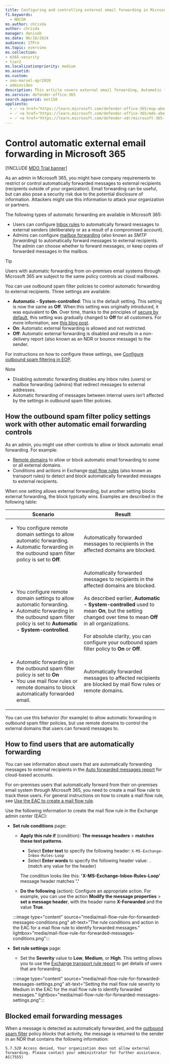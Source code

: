 ```yaml
---
title: Configuring and controlling external email forwarding in Microsoft 365
f1.keywords:
  - NOCSH
ms.author: chrisda
author: chrisda
manager: deniseb
ms.date: 06/10/2024
audience: ITPro
ms.topic: overview
ms.collection: 
- m365-security
- tier2
ms.localizationpriority: medium
ms.assetid:
ms.custom:
- seo-marvel-apr2020
- adminvideo
description: This article covers external email forwarding, Automatic forwarding, 5.7.520 Access Denied messages, disabling external forwarding, 'Your administrator has disabled external forwarding' messages, and outbound anti-spam policy.
ms.service: defender-office-365
search.appverid: met150
appliesto:
  - ✅ <a href="https://learn.microsoft.com/defender-office-365/eop-about" target="_blank">Exchange Online Protection</a>
  - ✅ <a href="https://learn.microsoft.com/defender-office-365/mdo-about#defender-for-office-365-plan-1-vs-plan-2-cheat-sheet" target="_blank">Microsoft Defender for Office 365 Plan 1 and Plan 2</a>
  - ✅ <a href="https://learn.microsoft.com/defender-xdr/microsoft-365-defender" target="_blank">Microsoft Defender XDR</a>
---
```


# Control automatic external email forwarding in Microsoft 365

[!INCLUDE [MDO Trial banner](../includes/mdo-trial-banner.md)]

As an admin in Microsoft 365, you might have company requirements to restrict or control automatically forwarded messages to external recipients (recipients outside of your organization). Email forwarding can be useful, but can also pose a security risk due to the potential disclosure of information. Attackers might use this information to attack your organization or partners.

The following types of automatic forwarding are available in Microsoft 365:

- Users can configure [Inbox rules](https://support.microsoft.com/office/c24f5dea-9465-4df4-ad17-a50704d66c59) to automatically forward messages to external senders (deliberately or as a result of a compromised account).
- Admins can configure [mailbox forwarding](/exchange/recipients-in-exchange-online/manage-user-mailboxes/configure-email-forwarding) (also known as _SMTP forwarding_) to automatically forward messages to external recipients. The admin can choose whether to forward messages, or keep copies of forwarded messages in the mailbox.

> [!TIP]
> Users with automatic forwarding from on-premises email systems through Microsoft 365 are subject to the same policy controls as cloud mailboxes.

You can use outbound spam filter policies to control automatic forwarding to external recipients. Three settings are available:

- **Automatic - System-controlled**: This is the default setting. This setting is now the same as **Off**. When this setting was originally introduced, it was equivalent to **On**. Over time, thanks to the principles of [secure by default](secure-by-default.md), this setting was gradually changed to **Off** for all customers. For more information, see [this blog post](https://techcommunity.microsoft.com/t5/exchange-team-blog/all-you-need-to-know-about-automatic-email-forwarding-in/ba-p/2074888).
- **On**: Automatic external forwarding is allowed and not restricted.
- **Off**: Automatic external forwarding is disabled and results in a non-delivery report (also known as an NDR or bounce message) to the sender.

For instructions on how to configure these settings, see [Configure outbound spam filtering in EOP](outbound-spam-policies-configure.md).

> [!NOTE]
>
> - Disabling automatic forwarding disables any Inbox rules (users) or mailbox forwarding (admins) that redirect messages to external addresses.
> - Automatic forwarding of messages between internal users isn't affected by the settings in outbound spam filter policies.

## How the outbound spam filter policy settings work with other automatic email forwarding controls

As an admin, you might use other controls to allow or block automatic email forwarding. For example:

- [Remote domains](/exchange/mail-flow-best-practices/remote-domains/remote-domains) to allow or block automatic email forwarding to some or all external domains.
- Conditions and actions in Exchange [mail flow rules](/exchange/security-and-compliance/mail-flow-rules/mail-flow-rules) (also known as transport rules) to detect and block automatically forwarded messages to external recipients.

When one setting allows external forwarding, but another setting blocks external forwarding, the block typically wins. Examples are described in the following table:

|Scenario|Result|
|---|---|
|<ul><li>You configure remote domain settings to allow automatic forwarding.</li><li>Automatic forwarding in the outbound spam filter policy is set to **Off**.</li></ul>|Automatically forwarded messages to recipients in the affected domains are blocked.|
|<ul><li>You configure remote domain settings to allow automatic forwarding.</li><li>Automatic forwarding in the outbound spam filter policy is set to **Automatic - System-controlled**.</li></ul>|Automatically forwarded messages to recipients in the affected domains are blocked. <br/><br/> As described earlier, **Automatic - System-controlled** used to mean **On**, but the setting changed over time to mean **Off** in all organizations. <br/><br/> For absolute clarity, you can configure your outbound spam filter policy to **On** or **Off**.|
|<ul><li>Automatic forwarding in the outbound spam filter policy is set to **On**</li><li>You use mail flow rules or remote domains to block automatically forwarded email.</li></ul>|Automatically forwarded messages to affected recipients are blocked by mail flow rules or remote domains.|

You can use this behavior (for example) to allow automatic forwarding in outbound spam filter policies, but use remote domains to control the external domains that users can forward messages to.

## How to find users that are automatically forwarding

You can see information about users that are automatically forwarding messages to external recipients in the [Auto forwarded messages report](/exchange/monitoring/mail-flow-reports/mfr-auto-forwarded-messages-report) for cloud-based accounts.

For on-premises users that automatically forward from their on-premises email system through Microsoft 365, you need to create a mail flow rule to track these users. For general instructions on how to create a mail flow rule, see [Use the EAC to create a mail flow rule](/exchange/security-and-compliance/mail-flow-rules/manage-mail-flow-rules#use-the-eac-to-create-a-mail-flow-rule).

Use the following information to create the mail flow rule in the Exchange admin center (EAC):

- **Set rule conditions** page:
  - **Apply this rule if** (condition): **The message headers** \> **matches these text patterns**.
    - Select **Enter text** to specify the following header: `X-MS-Exchange-Inbox-Rules-Loop`
    - Select **Enter words** to specify the following header value: `.` (match any value for the header)

    The condition looks like this: **'X-MS-Exchange-Inbox-Rules-Loop'** message header matches **'.'**

  - **Do the following** (action): Configure an appropriate action. For example, you can use the action **Modify the message properties** \> **set a message header**, with the header name **X-Forwarded** and the value **True**.

  :::image type="content" source="media/mail-flow-rule-for-forwarded-messages-conditions.png" alt-text="The rule conditions and action in the EAC for a mail flow rule to identify forwarded messages." lightbox="media/mail-flow-rule-for-forwarded-messages-conditions.png":::

- **Set rule settings** page:
  - Set the **Severity** value to **Low**, **Medium**, or **High**. This setting allows you to use the [Exchange transport rule report](reports-email-security.md#exchange-transport-rule-report) to get details of users that are forwarding.

  :::image type="content" source="media/mail-flow-rule-for-forwarded-messages-settings.png" alt-text="Setting the mail flow rule severity to Medium in the EAC for the mail flow rule to identify forwarded messages." lightbox="media/mail-flow-rule-for-forwarded-messages-settings.png":::

## Blocked email forwarding messages

When a message is detected as automatically forwarded, and the [outbound spam filter](outbound-spam-policies-configure.md) policy _blocks_ that activity, the message is returned to the sender in an NDR that contains the following information:

`5.7.520 Access denied, Your organization does not allow external forwarding. Please contact your administrator for further assistance. AS(7555)`
